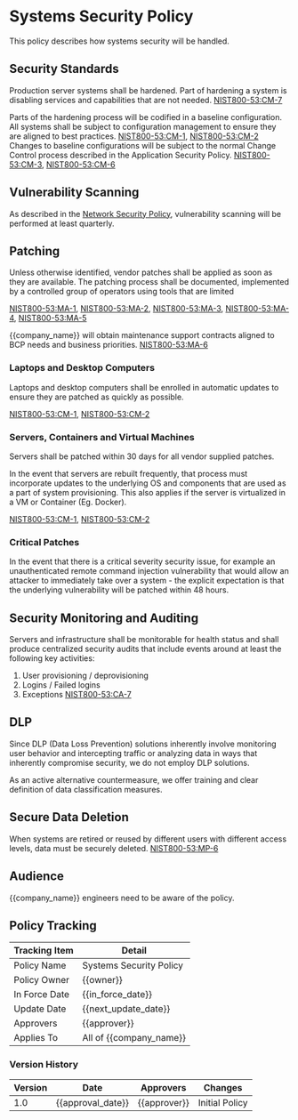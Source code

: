 # Systems Security Policy

This policy describes how systems security will be handled.

## Security Standards

Production server systems shall be hardened.  Part of hardening a system is disabling services and capabilities that are not needed.  [NIST800-53:CM-7](https://nvd.nist.gov/800-53/Rev4/control/CM-7)

Parts of the hardening process will be codified in a baseline configuration.  All systems shall be subject to configuration management to ensure they are aligned to best practices.
[NIST800-53:CM-1](https://nvd.nist.gov/800-53/Rev4/control/CM-1), [NIST800-53:CM-2](https://nvd.nist.gov/800-53/Rev4/control/CM-2)  Changes to baseline configurations will be subject to the normal Change Control process described in the Application Security Policy. [NIST800-53:CM-3](https://nvd.nist.gov/800-53/Rev4/control/CM-3), [NIST800-53:CM-6](https://nvd.nist.gov/800-53/Rev4/control/CM-6)

## Vulnerability Scanning

As described in the [Network Security Policy](./Network_Security_Policy.md), vulnerability scanning will be performed at least quarterly.

## Patching

Unless otherwise identified, vendor patches shall be applied as soon as they are available.  The patching process shall be documented, implemented by a controlled group of operators using tools that are limited

[NIST800-53:MA-1](https://nvd.nist.gov/800-53/Rev4/control/MA-1),
[NIST800-53:MA-2](https://nvd.nist.gov/800-53/Rev4/control/MA-2),
[NIST800-53:MA-3](https://nvd.nist.gov/800-53/Rev4/control/MA-3),
[NIST800-53:MA-4](https://nvd.nist.gov/800-53/Rev4/control/MA-4),
[NIST800-53:MA-5](https://nvd.nist.gov/800-53/Rev4/control/MA-5)

{{company_name}} will obtain maintenance support contracts aligned to BCP needs and business priorities.  [NIST800-53:MA-6](https://nvd.nist.gov/800-53/Rev4/control/MA-6)

### Laptops and Desktop Computers

Laptops and desktop computers shall be enrolled in automatic updates to ensure they are patched as quickly as possible.

[NIST800-53:CM-1](https://nvd.nist.gov/800-53/Rev4/control/CM-1), [NIST800-53:CM-2](https://nvd.nist.gov/800-53/Rev4/control/CM-2)

### Servers, Containers and Virtual Machines

Servers shall be patched within 30 days for all vendor supplied patches.

In the event that servers are rebuilt frequently, that process must incorporate updates to the underlying OS and components that are used as a part of system provisioning.  This also applies if the server is virtualized in a VM or Container (Eg. Docker).

[NIST800-53:CM-1](https://nvd.nist.gov/800-53/Rev4/control/CM-1), [NIST800-53:CM-2](https://nvd.nist.gov/800-53/Rev4/control/CM-2)

### Critical Patches

In the event that there is a critical severity security issue, for example an unauthenticated remote command injection vulnerability that would allow an attacker to immediately take over a system - the explicit expectation is that the underlying vulnerability will be patched within 48 hours.

## Security Monitoring and Auditing

Servers and infrastructure shall be monitorable for health status and shall produce centralized security audits that include events around at least the following key activities:

1. User provisioning / deprovisioning
1. Logins / Failed logins
1. Exceptions
[NIST800-53:CA-7](https://nvd.nist.gov/800-53/Rev4/control/CA-7)

## DLP

Since DLP (Data Loss Prevention) solutions inherently involve monitoring user behavior and intercepting traffic or analyzing data in ways that inherently compromise security, we do not employ DLP solutions.

As an active alternative countermeasure, we offer training and clear definition of data classification measures.

## Secure Data Deletion

When systems are retired or reused by different users with different access levels, data must be securely deleted. [NIST800-53:MP-6](https://nvd.nist.gov/800-53/Rev4/control/MP-6) 

## Audience

{{company_name}} engineers need to be aware of the policy.

## Policy Tracking

| Tracking Item   | Detail |
|-----------------|--------|
| Policy Name     | Systems Security Policy |
| Policy Owner    | {{owner}}  |
| In Force Date   | {{in_force_date}} |
| Update Date     | {{next_update_date}} |
| Approvers       | {{approver}} |
| Applies To      | All of {{company_name}} |

### Version History

| Version | Date | Approvers | Changes |
|--|--|--|--|
| 1.0 | {{approval_date}} | {{approver}} | Initial Policy |
